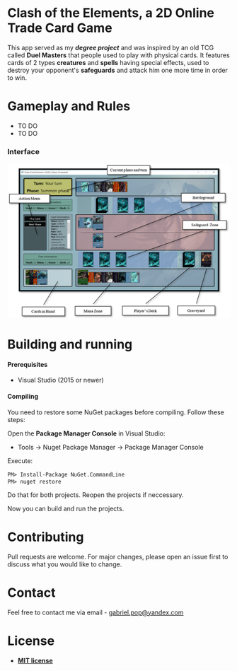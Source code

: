 # Clash of the Elements, a 2D Online Trade Card Game

This app served as my ***degree project*** and was inspired by an old TCG called **Duel Masters** that people used to play with physical cards. It features cards of 2 types **creatures** and **spells** having special effects, used to destroy your opponent's **safeguards** and attack him one more time in order to win.

# Gameplay and Rules
- TO DO
- TO DO

### Interface
![](https://github.com/Gabriel-Em/Clash-of-the-Elements___Online-2D-TCG/blob/master/DM%20-%20Client/DM%20-%20Client/Resources/GameInterface.png)

# Building and running

#### Prerequisites
- Visual Studio (2015 or newer)

#### Compiling

You need to restore some NuGet packages before compiling. Follow these steps:

Open the **Package Manager Console** in Visual Studio:
- Tools -> Nuget Package Manager -> Package Manager Console

Execute:
```
PM> Install-Package NuGet.CommandLine
PM> nuget restore
```
Do that for both projects. Reopen the projects if neccessary.

Now you can build and run the projects.

# Contributing
Pull requests are welcome. For major changes, please open an issue first to discuss what you would like to change.

# Contact
Feel free to contact me via email - gabriel.pop@yandex.com

# License
- **[MIT license](http://opensource.org/licenses/mit-license.php)**
